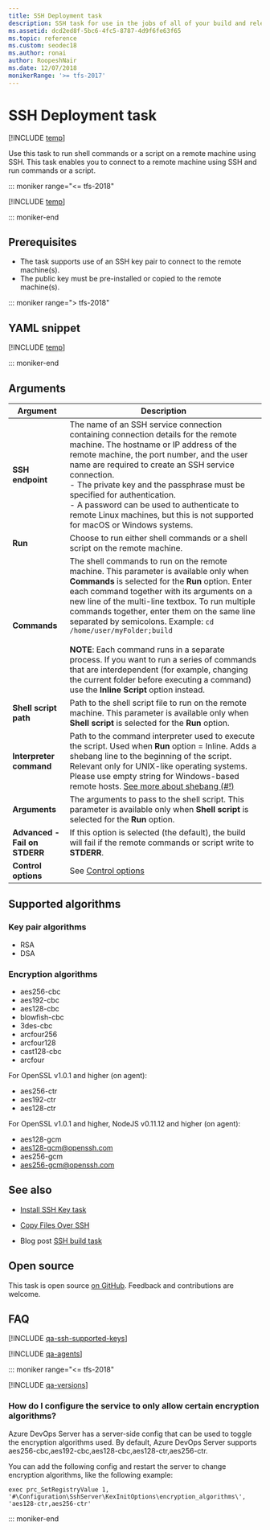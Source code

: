 ```yaml
---
title: SSH Deployment task
description: SSH task for use in the jobs of all of your build and release pipelines in Azure Pipelines and Team Foundation Server (TFS)
ms.assetid: dcd2ed8f-5bc6-4fc5-8787-4d9f6fe63f65
ms.topic: reference
ms.custom: seodec18
ms.author: ronai
author: RoopeshNair
ms.date: 12/07/2018
monikerRange: '>= tfs-2017'
---
```


# SSH Deployment task

[!INCLUDE [temp](../../includes/version-tfs-2017-rtm.md)]

Use this task to run shell commands or a script on a remote machine using SSH.
This task enables you to connect to a remote machine using SSH and run commands or a script.

::: moniker range="<= tfs-2018"

[!INCLUDE [temp](../../includes/concept-rename-note.md)]

::: moniker-end

## Prerequisites

* The task supports use of an SSH key pair to connect to the remote machine(s).
* The public key must be pre-installed or copied to the remote machine(s).

::: moniker range="> tfs-2018"

## YAML snippet

[!INCLUDE [temp](../includes/yaml/SshV0.md)]

::: moniker-end

## Arguments

| Argument | Description |
| -------- | ----------- |
| **SSH endpoint** | The name of an SSH service connection containing connection details for the remote machine. The hostname or IP address of the remote machine, the port number, and the user name are required to create an SSH service connection.<br />- The private key and the passphrase must be specified for authentication.<br />- A password can be used to authenticate to remote Linux machines, but this is not supported for macOS or Windows systems. |
| **Run** | Choose to run either shell commands or a shell script on the remote machine. |
| **Commands** | The shell commands to run on the remote machine. This parameter is available only when **Commands** is selected for the **Run** option. Enter each command together with its arguments on a new line of the multi-line textbox. To run multiple commands together, enter them on the same line separated by semicolons. Example: `cd /home/user/myFolder;build`<br /><br />**NOTE**: Each command runs in a separate process. If you want to run a series of commands that are interdependent (for example, changing the current folder before executing a command) use the **Inline Script** option instead. |
| **Shell script path** | Path to the shell script file to run on the remote machine. This parameter is available only when **Shell script** is selected for the **Run** option. |
| **Interpreter command** | Path to the command interpreter used to execute the script. Used when **Run** option = Inline. Adds a shebang line to the beginning of the script. Relevant only for UNIX-like operating systems. Please use empty string for Windows-based remote hosts. [See more about shebang (#!)](https://homepages.cwi.nl/~aeb/std/shebang/unix-faq.txt) |
| **Arguments** | The arguments to pass to the shell script. This parameter is available only when **Shell script** is selected for the **Run** option. |
| **Advanced - Fail on STDERR** | If this option is selected (the default), the build will fail if the remote commands or script write to **STDERR**. |
| **Control options** | See [Control options](../../process/tasks.md#controloptions) |

## Supported algorithms

### Key pair algorithms

* RSA
* DSA

### Encryption algorithms

* aes256-cbc
* aes192-cbc
* aes128-cbc
* blowfish-cbc
* 3des-cbc
* arcfour256
* arcfour128
* cast128-cbc
* arcfour

For OpenSSL v1.0.1 and higher (on agent):
* aes256-ctr
* aes192-ctr
* aes128-ctr

For OpenSSL v1.0.1 and higher, NodeJS v0.11.12 and higher (on agent):
* aes128-gcm
* aes128-gcm@openssh.com
* aes256-gcm
* aes256-gcm@openssh.com


## See also

* [Install SSH Key task](../utility/install-ssh-key.md)

* [Copy Files Over SSH](copy-files-over-ssh.md)

* Blog post [SSH build task](https://devblogs.microsoft.com/devops/ssh-build-task/)

## Open source

This task is open source [on GitHub](https://github.com/Microsoft/azure-pipelines-tasks). Feedback and contributions are welcome.

## FAQ
<!-- BEGINSECTION class="md-qanda" -->

[!INCLUDE [qa-ssh-supported-keys](../includes/qa-ssh-supported-keys.md)]

[!INCLUDE [qa-agents](../../includes/qa-agents.md)]

::: moniker range="<= tfs-2018"

[!INCLUDE [qa-versions](../../includes/qa-versions.md)]

### How do I configure the service to only allow certain encryption algorithms?
Azure DevOps Server has a server-side config that can be used to toggle the encryption algorithms used. By default, Azure DevOps Server supports aes256-cbc,aes192-cbc,aes128-cbc,aes128-ctr,aes256-ctr. 

You can add the following config and restart the server to change encryption algorithms, like the following example:
```ssh
exec prc_SetRegistryValue 1, '#\Configuration\SshServer\KexInitOptions\encryption_algorithms\', 'aes128-ctr,aes256-ctr'
```

::: moniker-end

<!-- ENDSECTION -->
